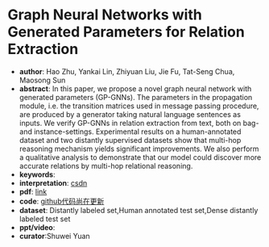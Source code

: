 # Graph Neural Networks with Generated Parameters for Relation Extraction

* **author**: Hao Zhu, Yankai Lin, Zhiyuan Liu, Jie Fu, Tat-Seng Chua, Maosong Sun
* **abstract**: In this paper, we propose a novel graph neural network with generated parameters (GP-GNNs). The parameters in the propagation module, i.e. the transition matrices used in message passing procedure, are produced by a generator taking natural language sentences as inputs. We verify GP-GNNs in relation extraction from text, both on bag- and instance-settings. Experimental results on a human-annotated dataset and two distantly supervised datasets show that multi-hop reasoning mechanism yields significant improvements. We also perform a qualitative analysis to demonstrate that our model could discover more accurate relations by multi-hop relational reasoning.
* **keywords**:
* **interpretation**: [csdn](https://blog.csdn.net/qq_40931181/article/details/102839914)
* **pdf**: [link](https://www.aclweb.org/anthology/P19-1128.pdf)
* **code**: [github代码尚在更新](https://github.com/ProKil/gp-gnn)
* **dataset**: Distantly labeled set,Human annotated test set,Dense distantly labeled test set
* **ppt/video**:
* **curator**:Shuwei Yuan

